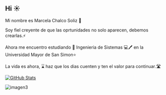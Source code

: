 ## Hi ☀️

Mi nombre es Marcela Chalco Soliz 🤍

Soy fiel creyente de que las oprtunidades no solo aparecen, debemos crearlas.⚡️

Ahora me encuentro estudiando 📓 Ingenieria de Sistemas 💻🖊 en la Universidad Mayor de San Simon⭐️

La vida es ahora, ⌛️ haz que los dias cuenten y ten el valor para continuar.🛣

[![GitHub Stats](https://github-readme-stats.vercel.app/api?username=MarcelaChalcoSoliz&show_icons=true&theme=radical)](https://github.com/anuraghazra/github-readme-stats)


![imagen3](https://github.com/user-attachments/assets/a6e0fad0-8337-4473-85f1-cdf116568b83)


<!--
**MarcelaChalcoSoliz/MarcelaChalcoSoliz** is a ✨ _special_ ✨ repository because its `README.md` (this file) appears on your GitHub profile.

Here are some ideas to get you started:

- 🔭 I’m currently working on ...
- 🌱 I’m currently learning ...
- 👯 I’m looking to collaborate on ...
- 🤔 I’m looking for help with ...
- 💬 Ask me about ...
- 📫 How to reach me: ...
- 😄 Pronouns: ...
- ⚡ Fun fact: ...
-->
